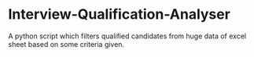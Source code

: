 # Interview-Qualification-Analyser
A python script which filters qualified candidates from huge data of excel sheet based on some criteria given.
